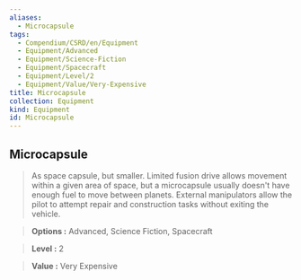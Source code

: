 ```yaml
---
aliases:
  - Microcapsule
tags:
  - Compendium/CSRD/en/Equipment
  - Equipment/Advanced
  - Equipment/Science-Fiction
  - Equipment/Spacecraft
  - Equipment/Level/2
  - Equipment/Value/Very-Expensive
title: Microcapsule
collection: Equipment
kind: Equipment
id: Microcapsule
---
```

## Microcapsule    
    
>As space capsule, but smaller. Limited fusion drive allows movement within a given area of space, but a microcapsule usually doesn't have enough fuel to move between planets. External manipulators allow the pilot to attempt repair and construction tasks without exiting the vehicle.    
> **Options :** Advanced, Science Fiction, Spacecraft    
> **Level :** 2    
> **Value :** Very Expensive
